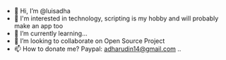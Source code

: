 - 👋 Hi, I’m @luisadha
- 👀 I'm interested in technology, scripting is my hobby and will probably make an app too
- 🌱 I’m currently learning...
- 💞️ I’m looking to collaborate on Open Source Project
- 📫 How to donate me? Paypal: adharudin14@gmail.com
..
<!---
luisadha/luisadha is a ✨ special ✨ repository because its `README.md` (this file) appears on your GitHub profile.
You can click the Preview link to take a look at your changes.
--->
